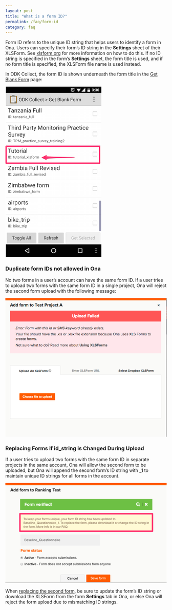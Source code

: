 ```yaml
---
layout: post
title: "What is a form ID?"
permalink: /faq/form-id
category: faq
---
```


Form ID refers to the unique ID string that helps users to identify a form in Ona.  Users can specify their form’s ID string in the **Settings** sheet of their XLSForm.  See [xlsform.org](http://xlsform.org/#settings) for more information on how to do this.  If no ID string is specified in the form’s **Settings** sheet, the form title is used, and if no form title is specified, the XLSForm file name is used instead.

In ODK Collect, the form ID is shown underneath the form title in the [Get Blank Form](http://help.ona.io/guides/data-collection/#downloading-forms) page:

![](/content/screenshots/faq/form_id.png)

### Duplicate form IDs not allowed in Ona

No two forms in a user’s account can have the same form ID.  If a user tries to upload two forms with the same form ID in a single project, Ona will reject the second form upload with the following message:
 
![](/content/screenshots/faq/form_id_duplicate.png)

### Replacing Forms if id_string is Changed During Upload

If a user tries to upload two forms with the same form ID in separate projects in the same account, Ona will allow the second form to be uploaded, but Ona will append the second form’s ID string with **_1** to maintain unique ID strings for all forms in the account.  

![](/content/screenshots/faq/form_id_replacement.png)

When [replacing the second form](http://help.ona.io/faq/replacing-forms-without-submissions/), be sure to update the form’s ID string or download the XLSForm from the form **Settings** tab in Ona, or else Ona will reject the form upload due to mismatching ID strings.




